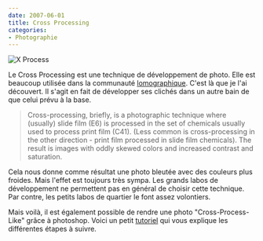 ```yaml
---
date: 2007-06-01
title: Cross Processing
categories:
- Photographie
---
```

<img src="https://dlgjp9x71cipk.cloudfront.net/2007/06/xprocess.png" alt="X Process" />

Le Cross Processing est une technique de développement de photo. Elle est beaucoup utilisée dans la communauté <a href="https://www.lomography.com/" title="Le site de la société international de lomographie">lomographique</a>. C'est là que je l'ai découvert.
Il s'agit en fait de développer ses clichés dans un autre bain de que celui prévu à la base.
<blockquote>Cross-processing, briefly, is a photographic technique where (usually) slide film (E6) is processed in the set of chemicals usually used to process print film (C41). (Less common is cross-processing in the other direction - print film processed in slide film chemicals). The result is images with oddly skewed colors and increased contrast and saturation.</blockquote>
Cela nous donne comme résultat une photo bleutée avec des couleurs plus froides. Mais l'effet est toujours très sympa.
Les grands labos de développement ne permettent pas en général de choisir cette technique. Par contre, les petits labos de quartier le font assez volontiers.

Mais voilà, il est également possible de rendre une photo "Cross-Process-Like" grâce à photoshop. Voici un petit <a href="https://www.biscaclothing.com/news/2006/07/cross_processing_in_photoshop_1.html" title="Tutoriel sur le cross process">tutoriel</a> qui vous explique les différentes étapes à suivre.
